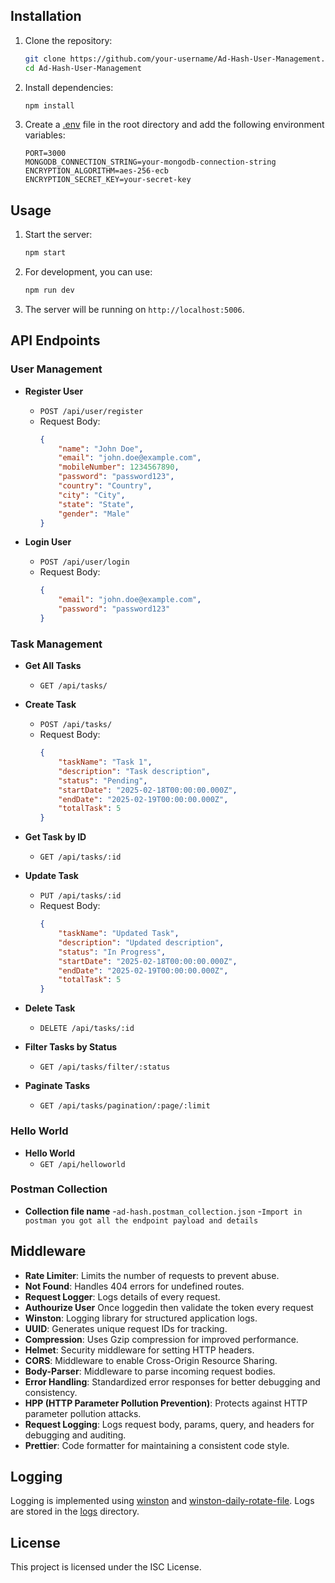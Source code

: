 ## Installation

1. Clone the repository:

    ```sh
    git clone https://github.com/your-username/Ad-Hash-User-Management.git
    cd Ad-Hash-User-Management
    ```

2. Install dependencies:

    ```sh
    npm install
    ```

3. Create a [.env](http://_vscodecontentref_/20) file in the root directory and add the following environment variables:
    ```
    PORT=3000
    MONGODB_CONNECTION_STRING=your-mongodb-connection-string
    ENCRYPTION_ALGORITHM=aes-256-ecb
    ENCRYPTION_SECRET_KEY=your-secret-key
    ```

## Usage

1. Start the server:

    ```sh
    npm start
    ```

2. For development, you can use:

    ```sh
    npm run dev
    ```

3. The server will be running on `http://localhost:5006`.

## API Endpoints

### User Management

- **Register User**

    - `POST /api/user/register`
    - Request Body:
        ```json
        {
        	"name": "John Doe",
        	"email": "john.doe@example.com",
        	"mobileNumber": 1234567890,
        	"password": "password123",
        	"country": "Country",
        	"city": "City",
        	"state": "State",
        	"gender": "Male"
        }
        ```

- **Login User**
    - `POST /api/user/login`
    - Request Body:
        ```json
        {
        	"email": "john.doe@example.com",
        	"password": "password123"
        }
        ```

### Task Management

- **Get All Tasks**

    - `GET /api/tasks/`

- **Create Task**

    - `POST /api/tasks/`
    - Request Body:
        ```json
        {
        	"taskName": "Task 1",
        	"description": "Task description",
        	"status": "Pending",
        	"startDate": "2025-02-18T00:00:00.000Z",
        	"endDate": "2025-02-19T00:00:00.000Z",
        	"totalTask": 5
        }
        ```

- **Get Task by ID**

    - `GET /api/tasks/:id`

- **Update Task**

    - `PUT /api/tasks/:id`
    - Request Body:
        ```json
        {
        	"taskName": "Updated Task",
        	"description": "Updated description",
        	"status": "In Progress",
        	"startDate": "2025-02-18T00:00:00.000Z",
        	"endDate": "2025-02-19T00:00:00.000Z",
        	"totalTask": 5
        }
        ```

- **Delete Task**

    - `DELETE /api/tasks/:id`

- **Filter Tasks by Status**

    - `GET /api/tasks/filter/:status`

- **Paginate Tasks**
    - `GET /api/tasks/pagination/:page/:limit`

### Hello World

- **Hello World**
    - `GET /api/helloworld`

### Postman Collection

- **Collection file name** -`ad-hash.postman_collection.json` -`Import in postman you got all the endpoint payload and details`

## Middleware

- **Rate Limiter**: Limits the number of requests to prevent abuse.
- **Not Found**: Handles 404 errors for undefined routes.
- **Request Logger**: Logs details of every request.
- **Authourize User** Once loggedin then validate the token every request
- **Winston**: Logging library for structured application logs.
- **UUID**: Generates unique request IDs for tracking.
- **Compression**: Uses Gzip compression for improved performance.
- **Helmet**: Security middleware for setting HTTP headers.
- **CORS**: Middleware to enable Cross-Origin Resource Sharing.
- **Body-Parser**: Middleware to parse incoming request bodies.
- **Error Handling**: Standardized error responses for better debugging and consistency.
- **HPP (HTTP Parameter Pollution Prevention)**: Protects against HTTP parameter pollution attacks.
- **Request Logging**: Logs request body, params, query, and headers for debugging and auditing.
- **Prettier**: Code formatter for maintaining a consistent code style.

## Logging

Logging is implemented using [winston](http://_vscodecontentref_/21) and [winston-daily-rotate-file](http://_vscodecontentref_/22). Logs are stored in the [logs](http://_vscodecontentref_/23) directory.

## License

This project is licensed under the ISC License.
